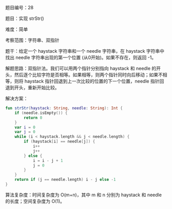 题目编号：28

题目：实现 strStr()

难度：简单

考察范围：字符串、双指针

题干：给定一个 haystack 字符串和一个 needle 字符串，在 haystack 字符串中找出 needle 字符串出现的第一个位置 (从0开始)。如果不存在，则返回  -1。

解题思路：双指针法。我们可以用两个指针分别指向 haystack 和 needle 的开头，然后逐个比较字符是否相等。如果相等，则两个指针同时向后移动；如果不相等，则将 haystack 指针回退到上一次比较的位置的下一个位置，needle 指针回退到开头，重新开始比较。

解决方案：

```kotlin
fun strStr(haystack: String, needle: String): Int {
    if (needle.isEmpty()) {
        return 0
    }
    var i = 0
    var j = 0
    while (i < haystack.length && j < needle.length) {
        if (haystack[i] == needle[j]) {
            i++
            j++
        } else {
            i = i - j + 1
            j = 0
        }
    }
    return if (j == needle.length) i - j else -1
}
```

算法复杂度：时间复杂度为 O(m+n)，其中 m 和 n 分别为 haystack 和 needle 的长度；空间复杂度为 O(1)。